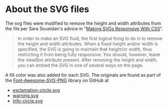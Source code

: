 # About the SVG files
The svg files were modified to remove the height and width attributes from the 
file per Sara Soueidan's advice in "[Making SVGs Responsive With 
CSS](http://tympanus.net/codrops/2014/08/19/making-svgs-responsive-with-css/)".

> In order to make an SVG fluid, the first logical thing to do is to remove the 
> height and width attributes. When a fixed height and/or width is specified, 
> the SVG is going to maintain that height/or width, thus restricting it from 
> being fully responsive. You should, however, leave the viewBox attribute 
> present. After removing the height and width, you can embed the SVG in one of 
> several ways on the page.

A fill color was also added for each SVG. The originals are found as part of the 
[Font-Awesome-SVG-PNG](https://github.com/encharm/Font-Awesome-SVG-PNG) 
library on GitHub at 

 - [exclamation-circle.svg](https://github.com/encharm/Font-Awesome-SVG-PNG/blob/master/black/svg/exclamation-circle.svg)
 - [warning.svg](https://github.com/encharm/Font-Awesome-SVG-PNG/blob/master/black/svg/warning.svg)
 - [info-circle.svg](https://github.com/encharm/Font-Awesome-SVG-PNG/blob/master/black/svg/info-circle.svg)
